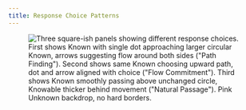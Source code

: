 ```yaml
---
title: Response Choice Patterns
---
```


<figure><img src="../assets/Screenshot 2024-11-26 at 2.54.37 PM.png" alt="Three square-ish panels showing different response choices. First shows Known with single dot approaching larger circular Known, arrows suggesting flow around both sides (&#x22;Path Finding&#x22;). Second shows same Known choosing upward path, dot and arrow aligned with choice (&#x22;Flow Commitment&#x22;). Third shows Known smoothly passing above unchanged circle, Knowable thicker behind movement (&#x22;Natural Passage&#x22;). Pink Unknown backdrop, no hard borders."><figcaption></figcaption></figure>
